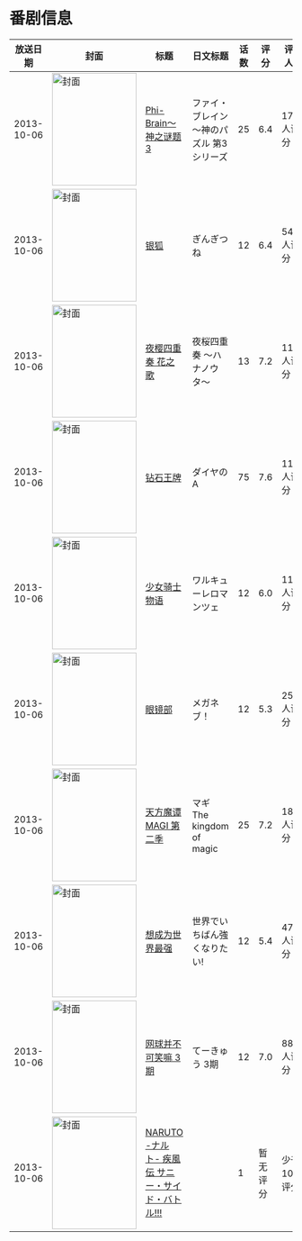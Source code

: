 # 番剧信息

|放送日期|封面|标题|日文标题|话数|评分|评分人数|
|---|---|---|---|---|---|---|
|2013-10-06|<img src="//lain.bgm.tv/pic/cover/c/f9/ea/49693_33riM.jpg" alt="封面" style="width:150px;height:200px;object-fit:cover;">|[Phi-Brain～神之谜题3](https://bangumi.tv/subject/49693)|ファイ・ブレイン 〜神のパズル 第3シリーズ|25|6.4|170人评分|
|2013-10-06|<img src="//lain.bgm.tv/pic/cover/c/96/41/70960_dkRxf.jpg" alt="封面" style="width:150px;height:200px;object-fit:cover;">|[银狐](https://bangumi.tv/subject/70960)|ぎんぎつね|12|6.4|547人评分|
|2013-10-06|<img src="//lain.bgm.tv/pic/cover/c/1f/e1/71955_II802.jpg" alt="封面" style="width:150px;height:200px;object-fit:cover;">|[夜樱四重奏 花之歌](https://bangumi.tv/subject/71955)|夜桜四重奏 〜ハナノウタ〜|13|7.2|1173人评分|
|2013-10-06|<img src="//lain.bgm.tv/pic/cover/c/1d/27/73083_CEaaO.jpg" alt="封面" style="width:150px;height:200px;object-fit:cover;">|[钻石王牌](https://bangumi.tv/subject/73083)|ダイヤのA|75|7.6|1114人评分|
|2013-10-06|<img src="//lain.bgm.tv/pic/cover/c/0c/64/76210_mG0GQ.jpg" alt="封面" style="width:150px;height:200px;object-fit:cover;">|[少女骑士物语](https://bangumi.tv/subject/76210)|ワルキューレロマンツェ|12|6.0|1160人评分|
|2013-10-06|<img src="//lain.bgm.tv/pic/cover/c/35/00/77479_O4uYY.jpg" alt="封面" style="width:150px;height:200px;object-fit:cover;">|[眼镜部](https://bangumi.tv/subject/77479)|メガネブ！|12|5.3|253人评分|
|2013-10-06|<img src="//lain.bgm.tv/pic/cover/c/c7/7e/77646_7oJOW.jpg" alt="封面" style="width:150px;height:200px;object-fit:cover;">|[天方魔谭MAGI 第二季](https://bangumi.tv/subject/77646)|マギ The kingdom of magic|25|7.2|1803人评分|
|2013-10-06|<img src="//lain.bgm.tv/pic/cover/c/b2/71/78408_7W41p.jpg" alt="封面" style="width:150px;height:200px;object-fit:cover;">|[想成为世界最强](https://bangumi.tv/subject/78408)|世界でいちばん強くなりたい!|12|5.4|475人评分|
|2013-10-06|<img src="//lain.bgm.tv/pic/cover/c/cb/8d/82079_GNnd0.jpg" alt="封面" style="width:150px;height:200px;object-fit:cover;">|[网球并不可笑嘛 3期](https://bangumi.tv/subject/82079)|てーきゅう 3期|12|7.0|884人评分|
|2013-10-06|<img src="//lain.bgm.tv/pic/cover/c/41/2a/467814_d9b60.jpg" alt="封面" style="width:150px;height:200px;object-fit:cover;">|[NARUTO -ナルト- 疾風伝 サニー・サイド・バトル!!!](https://bangumi.tv/subject/467814)||1|暂无评分|少于10人评分|
